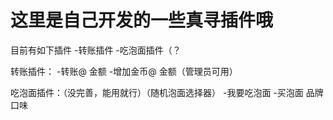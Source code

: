 # 这里是自己开发的一些真寻插件哦
目前有如下插件
-转账插件
-吃泡面插件（？


转账插件：
  -转账@ 金额
  -增加金币@ 金额（管理员可用）

吃泡面插件：（没完善，能用就行）（随机泡面选择器）
  -我要吃泡面
  -买泡面 品牌 口味
